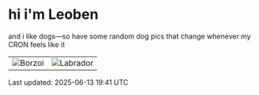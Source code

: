 # hi i'm Leoben

and i like dogs—so have some random dog pics that change whenever my CRON feels like it

|  |  |
|--------|----------|
| ![Borzoi](https://random-dog-vercel.vercel.app/api/random-borzoi?v=1749843693) | ![Labrador](https://random-dog-vercel.vercel.app/api/random-labrador?v=1749843693) |

Last updated: 2025-06-13 19:41 UTC
